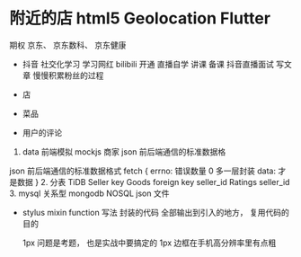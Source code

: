 # 附近的店 html5 Geolocation Flutter
期权
京东、 京东数科、 京东健康
- 抖音
  社交化学习  学习网红
  bilibili 开通 直播自学 讲课 备课 
  抖音直播面试
  写文章
  慢慢积累粉丝的过程

- 店
- 菜品
- 用户的评论

1. data
  前端模拟 mockjs
  商家
  json 前后端通信的标准数据格

  json 前后端通信的标准数据格式
  fetch
  {
    errno: 错误数量
    0  多一层封装
    data: 才是数据
  }
2. 分表
  TiDB
  Seller  key
  Goods  foreign key
  seller_id
  Ratings seller_id
3. mysql 关系型
   mongodb NOSQL json 文件

- stylus mixin
function 写法
  封装的代码 全部输出到引入的地方， 复用代码的目的

  1px 问题是考题， 也是实战中要搞定的
  1px 边框在手机高分辨率里有点粗
